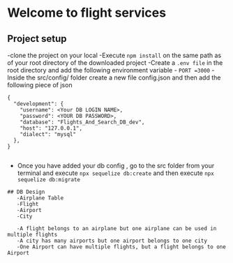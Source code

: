 # Welcome to flight services

## Project setup

-clone the project on your local
-Execute `npm install` on the same path as of your root directory of the downloaded project
-Create a `.env file` in the root directory and add the following environment variable - `PORT =3000`
-Inside the src/config/ folder create a new file config.json and then add the following piece of json

```
{
  "development": {
    "username": <Your DB LOGIN NAME>,
    "password": <YOUR DB PASSWORD>,
    "database": "Flights_And_Search_DB_dev",
    "host": "127.0.0.1",
    "dialect": "mysql"
  },
}


```

- Once you have added your db config , go to the src folder from your terminal and execute `npx sequelize db:create`
and then execute 
`npx sequelize db:migrate`

```
## DB Design
   -Airplane Table
   -Flight 
   -Airport 
   -City

   -A flight belongs to an airplane but one airplane can be used in multiple flights
   -A city has many airports but one airport belongs to one city
   -One Airport can have multiple flights, but a flight belongs to one Airport

